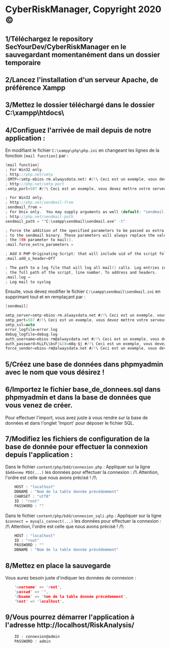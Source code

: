 # CyberRiskManager, Copyright 2020 ©
## 1/Téléchargez le repository SecYourDev/CyberRiskManager en le sauvegardant momentanément dans un dossier temporaire

## 2/Lancez l'installation d'un serveur Apache, de préférence Xampp

## 3/Mettez le dossier téléchargé dans le dossier C:\xampp\htdocs\

## 4/Configuez l'arrivée de mail depuis de notre application :
En modifiant le fichier ```C:\xampp\php\php.ini``` en changeant les lignes de la fonction ```[mail function]``` par :

```C
[mail function]
; For Win32 only.
; http://php.net/smtp
;SMTP=(smtp-ebios-rm.alwaysdata.net) #/!\ Ceci est un exemple, vous devez mettre votre serveur SMTP !
; http://php.net/smtp-port
;smtp_port=587 #/!\ Ceci est un exemple, vous devez mettre votre serveur SMTP !

; For Win32 only.
; http://php.net/sendmail-from
;sendmail_from =
; For Unix only.  You may supply arguments as well (default: "sendmail -t -i").
; http://php.net/sendmail-path
sendmail_path = ""C:\xampp\sendmail\sendmail.exe" -t"

; Force the addition of the specified parameters to be passed as extra parameters
; to the sendmail binary. These parameters will always replace the value of
; the 5th parameter to mail().
;mail.force_extra_parameters =

; Add X-PHP-Originating-Script: that will include uid of the script followed by the filename
;mail.add_x_header=Off

; The path to a log file that will log all mail() calls. Log entries include
; the full path of the script, line number, To address and headers.
;mail.log =
; Log mail to syslog
```
Ensuite, vous devez modifier le fichier ```C:\xampp\sendmail\sendmail.ini``` en supprimant tout et en remplaçant par :

```C
[sendmail]

smtp_server=smtp-ebios-rm.alwaysdata.net #/!\ Ceci est un exemple, vous devez mettre votre serveur SMTP !
smtp_port=587 #/!\ Ceci est un exemple, vous devez mettre votre serveur SMTP !
smtp_ssl=auto
error_logfile=error.log
debug_logfile=debug.log
auth_username=ebios-rm@alwaysdata.net #/!\ Ceci est un exemple, vous devez mettre votre serveur SMTP !
auth_password=hLLFL\bsF|&[8=m8q-$j #/!\ Ceci est un exemple, vous devez mettre votre serveur SMTP !
force_sender=ebios-rm@alwaysdata.net #/!\ Ceci est un exemple, vous devez mettre votre serveur SMTP !
```

## 5/Créez une base de données dans phpmyadmin avec le nom que vous désirez !

## 6/Importez le fichier base_de_donnees.sql dans phpmyadmin et dans la base de données que vous venez de créer. 
Pour effectuer l'import, vous avez juste à vous rendre sur la base de données et dans l'onglet 'Import' pour déposer le fichier SQL. 

## 7/Modifiez les fichiers de configuration de la base de donnée pour effectuer la connexion depuis l'application : 
Dans le fichier ```content/php/bdd/connexion.php``` : 
Appliquer sur la ligne ```$bdd=new PDO(...)``` les données pour effectuer la connexion : /!\ Attention, l'ordre est celle que nous avons précisé ! /!\
```C
	HOST : "localhost" 
	DBNAME : "Nom de la table donnée précédemment"
	CHARSET : "utf8"
	ID : "root"
	PASSWORD : ""
```
Dans le fichier ```content/php/bdd/connexion_sqli.php``` : 
Appliquer sur la ligne ```$connect = mysqli_connect(...)``` les données pour effectuer la connexion : /!\ Attention, l'ordre est celle que nous avons précisé ! /!\
```C
	HOST : "localhost" 
	ID : "root"
	PASSWORD : ""
	DBNAME : "Nom de la table donnée précédemment"
```
## 8/Mettez en place la sauvegarde
Vous aurez besoin juste d'indiquer les données de connexion : 
```C
	'username' => 'root',
	'passwd' => '',
	'dbname' => 'Nom de la table donnée précédemment',
	'host' => 'localhost',
```
## 9/Vous pourrez démarrer l'application à l'adresse http://localhost/RiskAnalysis/
```C
	ID : connexion@admin
	PASSWORD : admin
```
